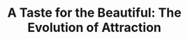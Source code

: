 ---
authors: Michael J. Ryan
title: 'A Taste for the Beautiful: The Evolution of Attraction'
layout: book
link: false
---